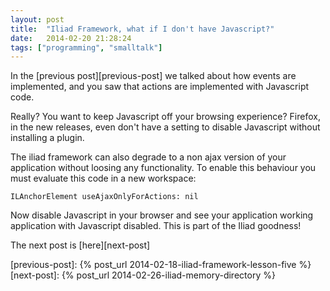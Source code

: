 ```yaml
---
layout: post
title:  "Iliad Framework, what if I don't have Javascript?"
date:   2014-02-20 21:28:24
tags: ["programming", "smalltalk"]
---
```


In the [previous post][previous-post] we talked about how events are
implemented, and you saw that actions are implemented with Javascript
code.

Really? You want to keep Javascript off your browsing experience?
Firefox, in the new releases, even don't have a setting to disable
Javascript without installing a plugin.

<!--more-->

The iliad framework can also degrade to a non ajax version of your
application without loosing any functionality. To enable this
behaviour you must evaluate this code in a new workspace:

```smalltalk
ILAnchorElement useAjaxOnlyForActions: nil
```

Now disable Javascript in your browser and see your application
working application with Javascript disabled. This is part of the Iliad
goodness!

The next post is [here][next-post]

[previous-post]: {% post_url 2014-02-18-iliad-framework-lesson-five %}
[next-post]: {% post_url 2014-02-26-iliad-memory-directory %}
